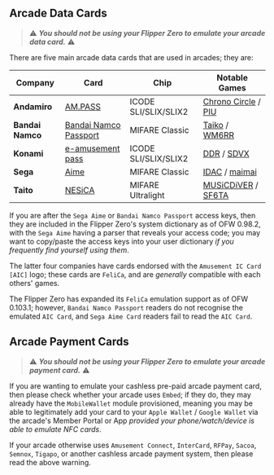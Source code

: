 ## Arcade Data Cards
> ⚠️ ***You __should not__ be using your Flipper Zero to emulate your arcade data card.*** ⚠️

There are five main arcade data cards that are used in arcades; they are:

| Company | Card | Chip | Notable Games |
| ------------ | ------------- | ------------ | ------------ |
| **Andamiro** | [AM.PASS](https://am-pass.net/) | ICODE SLI/SLIX/SLIX2 | [Chrono Circle](https://chrono-circle.com/) / [PIU](https://piugame.com/) |
| **Bandai Namco** | [Bandai Namco Passport](https://banapass.net/setlocale/en/) | MIFARE Classic | [Taiko](https://donderhiroba.jp/login.php) / [WM6RR](https://wanganmaxi-official.com/wanganmaxi6rr/en/) |
| **Konami** | [e-amusement pass](https://p.eagate.573.jp/index.html)| ICODE SLI/SLIX/SLIX2 | [DDR](https://p.eagate.573.jp/game/ddr/ddrworld/top/index.html) / [SDVX](https://p.eagate.573.jp/game/sdvx/vi/) |
| **Sega** | [Aime](https://my-aime.net/en/) | MIFARE Classic | [IDAC](https://initiald.sega.jp/inidac/) / [maimai](https://maimai.sega.com/) |
| **Taito** | [NESiCA](https://nesica.net/) | MIFARE Ultralight | [MUSiCDiVER](https://musicdiver.jp/index.html) / [SF6TA](https://sf6ta.jp/) |

If you are after the `Sega Aime` or `Bandai Namco Passport` access keys, then they are included in the Flipper Zero's system dictionary as of OFW 0.98.2, with the `Sega Aime` having a parser that reveals your access code; you may want to copy/paste the access keys into your user dictionary *if you frequently find yourself using them*.

The latter four companies have cards endorsed with the `Amusement IC Card [AIC]` logo; these cards are `FeliCa`, and are *generally* compatible with each others' games.

The Flipper Zero has expanded its `FeliCa` emulation support as of OFW 0.103.1; however, `Bandai Namco Passport` readers do not recognise the emulated `AIC Card`, and `Sega Aime Card` readers fail to read the `AIC Card`.
## Arcade Payment Cards
> ⚠️ ***You __should not__ be using your Flipper Zero to emulate your arcade payment card.*** ⚠️

If you are wanting to emulate your cashless pre-paid arcade payment card, then please check whether your arcade uses `Embed`; if they do, they may already have the `MobileWallet` module provisioned, meaning you may be able to legitimately add your card to your `Apple Wallet` / `Google Wallet` via the arcade's Member Portal or App *provided your phone/watch/device is able to emulate NFC cards*.

If your arcade otherwise uses `Amusement Connect`, `InterCard`, `RFPay`, `Sacoa`, `Semnox`, `Tigapo`, or another cashless arcade payment system, then please read the above warning.

